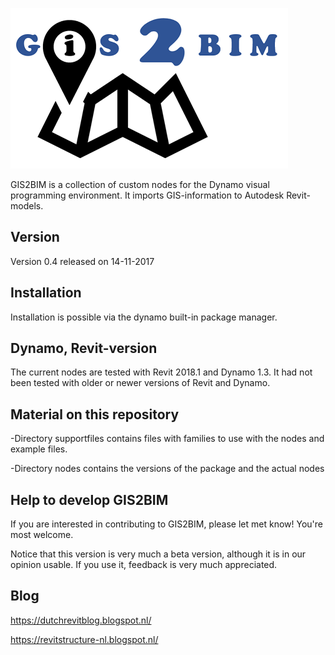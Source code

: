 ![Image](GIS2BIMLOGO.png)

GIS2BIM is a collection of custom nodes for the Dynamo visual programming environment.  It imports GIS-information to Autodesk Revit-models. 

## Version
Version 0.4 released on 14-11-2017

## Installation
Installation is possible via the dynamo built-in package manager.

## Dynamo, Revit-version
The current nodes are tested with Revit 2018.1 and Dynamo 1.3.
It had not been tested with older or newer versions of Revit and Dynamo.

## Material on this repository
-Directory supportfiles contains files with families to use with the nodes and example files.

-Directory nodes contains the versions of the package and the actual nodes

## Help to develop GIS2BIM
If you are interested in contributing to GIS2BIM, please let met know! You're most welcome.

Notice that this version is very much a beta version, although it is in our opinion usable. If you use it, feedback is very much appreciated.

## Blog
https://dutchrevitblog.blogspot.nl/

https://revitstructure-nl.blogspot.nl/
